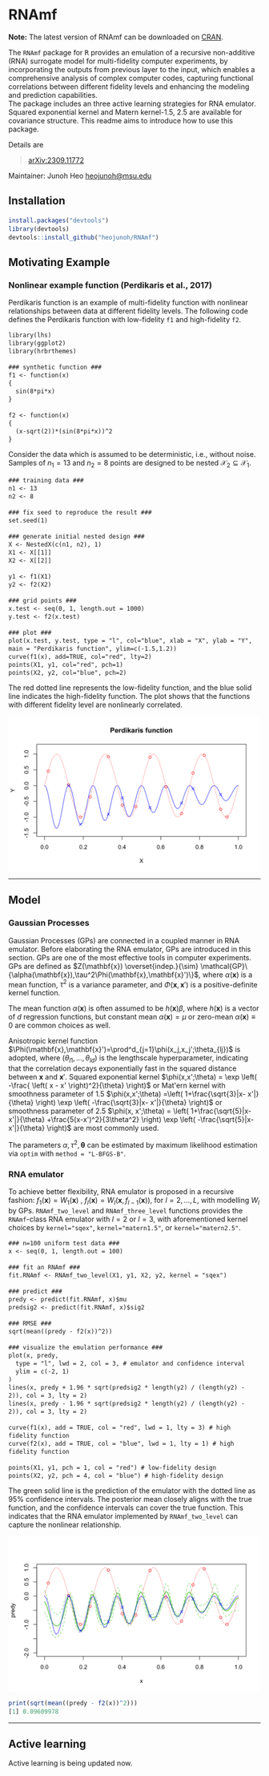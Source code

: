 # RNAmf

**Note:** The latest version of RNAmf can be downloaded on [CRAN](https://cran.r-project.org/web/packages/RNAmf/). 

The `RNAmf` package for <tt>R</tt> provides an emulation of 
a recursive non-additive (RNA) surrogate model for multi-fidelity computer experiments,
by incorporating the outputs from previous layer to the input,
which enables a comprehensive analysis of complex computer codes, 
capturing functional correlations between different fidelity levels and enhancing the modeling and prediction capabilities.  
The package includes an three active learning strategies for RNA emulator. 
Squared exponential kernel and Matern kernel-1.5, 2.5 are available for covariance structure. 
This readme aims to introduce how to use this package. 

Details are
> <arXiv:2309.11772>

Maintainer: Junoh Heo <heojunoh@msu.edu>

## Installation

``` r
install.packages("devtools")
library(devtools)
devtools::install_github("heojunoh/RNAmf")
```

## Motivating Example
### Nonlinear example function (Perdikaris et al., 2017)
Perdikaris function is an example of multi-fidelity function with nonlinear relationships between data at different fidelity levels. The following code defines the Perdikaris function with low-fidelity `f1` and high-fidelity `f2`. 

```{r}
library(lhs)
library(ggplot2)
library(hrbrthemes)

### synthetic function ###
f1 <- function(x)
{
  sin(8*pi*x)
}

f2 <- function(x)
{ 
  (x-sqrt(2))*(sin(8*pi*x))^2
}
```

Consider the data which is assumed to be deterministic, i.e., without noise. Samples of $n_1=13$ and $n_2=8$ points are designed to be nested $\mathcal{X}_2 \subseteq \mathcal{X}_1$.
```{r}
### training data ###
n1 <- 13
n2 <- 8

### fix seed to reproduce the result ###
set.seed(1)

### generate initial nested design ###
X <- NestedX(c(n1, n2), 1)
X1 <- X[[1]]
X2 <- X[[2]]

y1 <- f1(X1)
y2 <- f2(X2)

### grid points ###
x.test <- seq(0, 1, length.out = 1000)
y.test <- f2(x.test)

### plot ###
plot(x.test, y.test, type = "l", col="blue", xlab = "X", ylab = "Y", main = "Perdikaris function", ylim=c(-1.5,1.2))
curve(f1(x), add=TRUE, col="red", lty=2)
points(X1, y1, col="red", pch=1)
points(X2, y2, col="blue", pch=2)
```
The red dotted line represents the low-fidelity function, and the blue solid line indicates the high-fidelity function. The plot shows that the functions with different fidelity level are nonlinearly correlated. 

<img src="Nested_design.png" style="display: block; margin: auto;" />


-------

## Model

### Gaussian Processes

Gaussian Processes (GPs) are connected in a coupled manner in RNA emulator. Before elaborating the RNA emulator, GPs are introduced in this section. GPs are one of the most effective tools in computer experiments. GPs are defined as $Z(\mathbf{x}) \overset{indep.}{\sim} \mathcal{GP}\{\alpha(\mathbf{x}),\tau^2\Phi(\mathbf{x},\mathbf{x}')\}$, where $\alpha(\mathbf{x})$ is a mean function, $\tau^2$ is a variance parameter, and $\Phi(\mathbf{x},\mathbf{x}')$ is a positive-definite kernel function. 

The mean function $\alpha(\mathbf{x})$ is often assumed to be $h(\mathbf{x})\beta$, where $h(\mathbf{x})$ is a vector of $d$ regression functions, but constant mean $\alpha(\mathbf{x})=\mu$ or zero-mean $\alpha(\mathbf{x})\equiv 0$ are common choices as well. 

Anisotropic kernel function $\Phi(\mathbf{x},\mathbf{x}')=\prod^d_{j=1}\phi(x_j,x_j';\theta_{lj})$ is adopted, where $(\theta_{l1},\ldots,\theta_{ld})$ is the lengthscale hyperparameter, indicating that the correlation decays exponentially fast in the squared distance between $\mathbf{x}$ and $\mathbf{x}'$. Squared exponential kernel $\phi(x,x';\theta) = \exp \left( -\frac{ \left( x - x' \right)^2}{\theta} \right)$ or Mat\'ern kernel with smoothness parameter of 1.5 $\phi(x,x';\theta) =\left( 1+\frac{\sqrt{3}|x- x'|}{\theta} \right) \exp \left( -\frac{\sqrt{3}|x- x'|}{\theta} \right)$ or smoothness parameter of 2.5 $\phi(x, x';\theta) =  \left( 1+\frac{\sqrt{5}|x-x'|}{\theta} +\frac{5(x-x')^2}{3\theta^2} \right) \exp \left( -\frac{\sqrt{5}|x-x'|}{\theta} \right)$ are most commonly used.

The parameters $\alpha,\tau^2,\mathbf{\theta}$ can be estimated by maximum likelihood estimation via `optim` with `method = "L-BFGS-B"`. 


### RNA emulator

To achieve better flexibility, RNA emulator is proposed in a recursive fashion:
$f_1(\mathbf{x})=W_1(\mathbf{x})$ ,
$f_l(\mathbf{x})=W_l(\mathbf{x}, f_{l-1}(\mathbf{x}))$, for $l=2,\ldots,L$,
with modelling $W_l$ by GPs. `RNAmf_two_level` and `RNAmf_three_level` functions provides the `RNAmf`-class RNA emulator with $l=2$ or $l=3$, with aforementioned kernel choices by `kernel="sqex"`, `kernel="matern1.5"`, or `kernel="matern2.5"`.

```{r}
### n=100 uniform test data ###
x <- seq(0, 1, length.out = 100)

### fit an RNAmf ###
fit.RNAmf <- RNAmf_two_level(X1, y1, X2, y2, kernel = "sqex")

### predict ###
predy <- predict(fit.RNAmf, x)$mu
predsig2 <- predict(fit.RNAmf, x)$sig2

### RMSE ###
sqrt(mean((predy - f2(x))^2))

### visualize the emulation performance ###
plot(x, predy,
  type = "l", lwd = 2, col = 3, # emulator and confidence interval
  ylim = c(-2, 1)
)
lines(x, predy + 1.96 * sqrt(predsig2 * length(y2) / (length(y2) - 2)), col = 3, lty = 2)
lines(x, predy - 1.96 * sqrt(predsig2 * length(y2) / (length(y2) - 2)), col = 3, lty = 2)

curve(f1(x), add = TRUE, col = "red", lwd = 1, lty = 3) # high fidelity function
curve(f2(x), add = TRUE, col = "blue", lwd = 1, lty = 1) # high fidelity function

points(X1, y1, pch = 1, col = "red") # low-fidelity design
points(X2, y2, pch = 4, col = "blue") # high-fidelity design
```
The green solid line is the prediction of the emulator with the dotted line as 95% confidence intervals. The posterior mean closely aligns with the true function, and the confidence intervals can cover the true function. This indicates that the RNA emulator implemented by `RNAmf_two_level` can capture the nonlinear relationship. 

<img src="Perdikaris_prediction.png" style="display: block; margin: auto;" />

``` r
print(sqrt(mean((predy - f2(x))^2)))
[1] 0.09609978
```

-------

## Active learning
Active learning is being updated now.



